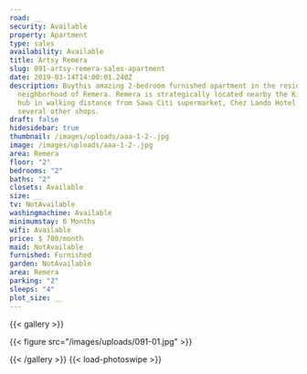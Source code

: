 ```yaml
---
road: __
security: Available
property: Apartment
type: sales
availability: Available
title: Artsy Remera
slug: 091-artsy-remera-sales-apartment
date: 2019-03-14T14:00:01.240Z
description: Buythis amazing 2-bedroom furnished apartment in the residential
  neighborhood of Remera. Remera is strategically located nearby the Kisimenti
  hub in walking distance from Sawa Citi supermarket, Chez Lando Hotel and
  several other shops.
draft: false
hidesidebar: true
thumbnail: /images/uploads/aaa-1-2-.jpg
image: /images/uploads/aaa-1-2-.jpg
area: Remera
floor: "2"
bedrooms: "2"
baths: "2"
closets: Available
size: __
tv: NotAvailable
washingmachine: Available
minimumstay: 6 Months
wifi: Available
price: $ 700/month
maid: NotAvailable
furnished: Furnished
garden: NotAvailable
area: Remera
parking: "2"
sleeps: "4"
plot_size: __
---
```


{{< gallery >}}

{{< figure src="/images/uploads/091-01.jpg" >}}

{{< /gallery >}} {{< load-photoswipe >}}
